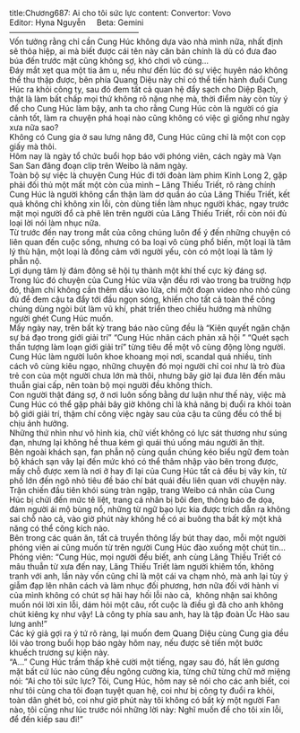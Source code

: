 title:Chương687: Ai cho tôi sức lực
content:
Convertor: Vovo<br>Editor: Hyna Nguyễn     Beta: Gemini<br>————————————————–<br>Vốn tưởng rằng chỉ cần Cung Húc không dựa vào nhà mình nữa, nhất định sẽ thỏa hiệp, ai mà biết được cái tên này căn bản chính là dù có đưa đao búa đến trước mặt cũng không sợ, khó chơi vô cùng…<br>Đáy mắt xẹt qua một tia âm u, nếu như đến lúc đó sự việc huyên náo không thể thu thập được, bên phía Quang Diệu này chỉ có thể tiến hành đuổi Cung Húc ra khỏi công ty, sau đó đem tất cả quan hệ đẩy sạch cho Diệp Bạch, thật là làm bất chấp mọi thứ không rõ nặng nhẹ mà, thời điểm này còn tùy ý để cho Cung Húc làm bậy, anh ta cho rằng Cung Húc còn là người có gia cảnh tốt, làm ra chuyện phá hoại nào cũng không có việc gì giống như ngày xưa nữa sao?<br>Không có Cung gia ở sau lưng nâng đỡ, Cung Húc cũng chỉ là một con cọp giấy mà thôi.<br>Hôm nay là ngày tổ chức buổi họp báo với phóng viên, cách ngày mà Vạn San San đăng đoạn clip trên Weibo là năm ngày.<br>Toàn bộ sự việc là chuyện Cung Húc đi tới đoàn làm phim Kinh Long 2, gặp phải đối thủ một mất một còn của mình – Lăng Thiếu Triết, rõ ràng chính Cung Húc là người không cẩn thận làm dơ quần áo của Lăng Thiếu Triết, kết quả không chỉ không xin lỗi, còn dùng tiền làm nhục người khác, ngay trước mặt mọi người đổ cà phê lên trên người của Lăng Thiếu Triết, rồi còn nói đủ loại lời nói làm nhục nữa.<br>Từ trước đến nay trong mắt của công chúng luôn để ý đến những chuyện có liên quan đến cuộc sống, nhưng có ba loại vô cùng phổ biến, một loại là tâm lý thù hận, một loại là đồng cảm với người yếu, còn có một loại là tâm lý phẫn nộ.<br>Lợi dụng tâm lý đám đông sẽ hội tụ thành một khí thế cực kỳ đáng sợ.<br>Trong lúc đó chuyện của Cung Húc vừa vặn đều rơi vào trong ba trường hợp đó, thậm chí không cần thêm dầu vào lửa, chỉ một đoạn video nho nhỏ cũng đủ để đem cậu ta đẩy tới đầu ngọn sóng, khiến cho tất cả toàn thể công chúng dùng ngòi bút làm vũ khí, phát triển theo chiều hướng mà những người ghét Cung Húc muốn.<br>Mấy ngày nay, trên bất kỳ trang báo nào cũng đều là “Kiên quyết ngăn chặn sự bá đạo trong giới giải trí” “Cung Húc nhân cách phản xã hội ” “Quét sạch thần tượng làm loạn giới giải trí” từng tiêu đề một vô cùng động lòng người.<br>Cung Húc làm người luôn khoe khoang mọi nơi, scandal quá nhiều, tính cách vô cùng kiêu ngạo, những chuyện đó mọi người chỉ coi như là trò đùa trẻ con của một người chưa lớn mà thôi, nhưng bây giờ lại đưa lên đến mâu thuẫn giai cấp, nên toàn bộ mọi người đều không thích.<br>Con người thật đáng sợ, ở nơi luôn sống bằng dư luận như thế này, việc mà Cung Húc có thể gặp phải bây giờ không chỉ là khả năng bị đuổi ra khỏi toàn bộ giới giải trí, thậm chí công việc ngày sau của cậu ta cũng đều có thể bị chịu ảnh hưởng.<br>Những thứ nhìn như vô hình kia, chữ viết không có lực sát thương như súng đạn, nhưng lại không hề thua kém gì quái thú uống máu người ăn thịt.<br>Bên ngoài khách sạn, fan phẫn nộ cùng quần chúng kéo biểu ngữ đem toàn bộ khách sạn vây lại đến mức khó có thể thâm nhập vào bên trong được, mấy chỗ được xem là nơi ở hay đi lại của Cung Húc tất cả đều bị vây kín, từ phố lớn đến ngõ nhỏ tiêu đề báo chí bát quái đều liên quan với chuyện này.<br>Trận chiến đầu tiên khói súng tràn ngập, trang Weibo cá nhân của Cung Húc bị chửi đến mức tê liệt, trang cá nhân bị bôi đen, thông báo đe dọa, đám người ái mộ bùng nổ, những từ ngữ bạo lực kia được trích dẫn ra không sai chỗ nào cả, vào giờ phút này không hề có ai buông tha bất kỳ một khả năng có thể công kích nào.<br>Bên trong các quán ăn, tất cả truyền thông lấy bút thay dao, mỗi một người phóng viên ai cũng muốn từ trên người Cung Húc đào xuống một chút tin…<br>Phóng viên: “Cung Húc, mọi người đều biết, anh cùng Lăng Thiếu Triết có mâu thuẫn từ xưa đến nay, Lăng Thiếu Triết làm người khiêm tốn, không tranh với anh, lần này vốn cũng chỉ là một cái va chạm nhỏ, mà anh lại tùy ý giẫm đạp lên nhân cách và làm nhục đối phương, hơn nữa đối với hành vi của mình không có chút sợ hãi hay hối lỗi nào cả,  không nhận sai không muốn nói lời xin lỗi, dám hỏi một câu, rốt cuộc là điều gì đã cho anh không chút kiêng kỵ như vậy! Là công ty phía sau anh, hay là tập đoàn Ức Hào sau lưng anh!”<br>Các ký giả gợi ra ý tứ rõ ràng, lại muốn đem Quang Diệu cùng Cung gia đều lôi vào trong buổi họp báo ngày hôm nay, nếu được sẽ tiến một bước khuếch trương sự kiện này.<br>“A…” Cung Húc trầm thấp khẽ cười một tiếng, ngay sau đó, hất lên gương mặt bất cứ lúc nào cũng đều ngông cường kia, từng chữ từng chữ mở miệng nói: “Ai cho tôi sức lực? Tôi, Cung Húc, hôm nay sẽ nói cho các anh biết, coi như tôi cùng cha tôi đoạn tuyệt quan hệ, coi như bị công ty đuổi ra khỏi, toàn dân ghét bỏ, coi như giờ phút này tôi không có bất kỳ một người Fan nào, tôi cũng như lúc trước nói những lời này: Nghĩ muốn để cho tôi xin lỗi, để đến kiếp sau đi!”